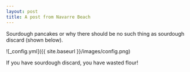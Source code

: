 ```yaml
---
layout: post
title: A post from Navarre Beach
---
```


Sourdough pancakes or why there should be no such thing as sourdough discard (shown below).

![_config.yml]({{ site.baseurl }}/images/config.png)

If you have sourdough discard, you have wasted flour!
